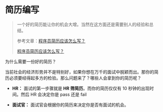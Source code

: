 # 简历编写

> 一个好的简历能让你的机会大增。当然在这方面还是需要别人的经验和总结。
>
> 参考文章：[程序员简历应该怎么写？](https://www.zhihu.com/question/25002833)
>
> [程序员简历应该怎么写？](https://www.zhihu.com/question/25002833)

为什么需要一份好的简历？

当前社会的经济形势并不是特别好，如果你想在万千的面试中脱颖而出。那你的简历必须要经得起多方的检验。那么问题来了？哪些人会拿到你的简历呢？

- **HR：** 面试的第一步骤就是 **HR 筛简历**。而你的简历仅仅有 10 秒钟的出现时间。然后 HR 会决定你是 pass 还是 fail

- **面试官：** 面试官会根据你的简历来决定你是否有面试的机会。

